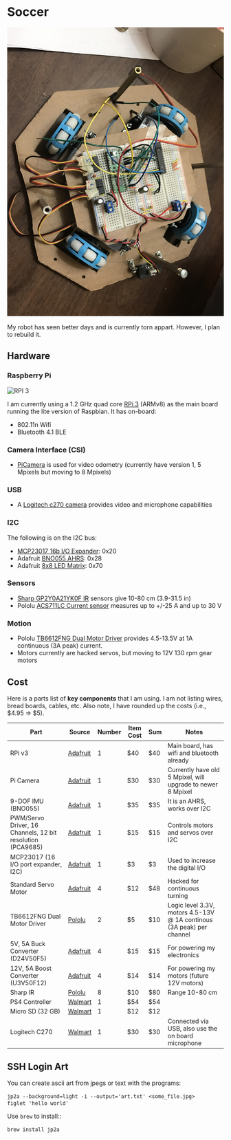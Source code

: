 # Soccer

![](pics/robot.JPG)

My robot has seen better days and is currently torn appart. However, I plan to rebuild
it.

## Hardware

### Raspberry Pi

![RPI 3](https://www.raspberrypi.org/wp-content/uploads/2016/02/Pi_3_Model_B.png)

I am currently using a 1.2 GHz quad core [RPi 3](https://www.adafruit.com/products/3055) (ARMv8) as the main board running the lite version of Raspbian. It has on-board:

* 802.11n Wifi 
* Bluetooth 4.1 BLE

### Camera Interface (CSI)

* [PiCamera](https://www.adafruit.com/products/3099) is used for video odometry (currently have version 1, 5 Mpixels but moving to 8 Mpixels)

### USB

* A [Logitech c270 camera](http://www.logitech.com/en-us/product/hd-webcam-c270) provides video and microphone capabilities

### I2C

The following is on the I2C bus:

* [MCP23017 16b I/O Expander](https://www.adafruit.com/products/732): 0x20
* Adafruit [BNO055 AHRS](https://www.adafruit.com/products/2472): 0x28
* Adafruit [8x8 LED Matrix](https://www.adafruit.com/products/1052): 0x70 

### Sensors

* [Sharp GP2Y0A21YK0F IR](https://www.adafruit.com/products/164) sensors give 10-80 cm (3.9-31.5 in)
* Pololu [ACS711LC Current sensor](https://www.pololu.com/product/2198) measures up to +/-25 A and up to 30 V

### Motion

* Pololu [TB6612FNG Dual Motor Driver](https://www.pololu.com/product/713) provides 4.5-13.5V at 1A continuous (3A peak) current.
* Motors currently are hacked servos, but moving to 12V 130 rpm gear motors

## Cost

Here is a parts list of **key components** that I am using. I am not listing wires, bread boards, cables, etc. Also note, I have rounded up the costs (i.e., $4.95 => $5).

| Part | Source | Number | Item Cost | Sum | Notes |
| ---  | ---    | ---    | ---       | --- | ---   |
| RPi v3    | [Adafruit](https://www.adafruit.com) | 1 | $40 | $40 | Main board, has wifi and bluetooth already |
| Pi Camera | [Adafruit](https://www.adafruit.com) | 1 | $30 | $30 | Currently have old 5 Mpixel, will upgrade to newer 8 Mpixel |
| 9-DOF IMU (BNO055) | [Adafruit](https://www.adafruit.com) | 1 | $35 | $35 | It is an AHRS, works over I2C |
| PWM/Servo Driver, 16 Channels, 12 bit resolution (PCA9685) | [Adafruit](https://www.adafruit.com) | 1 | $15 | $15 | Controls motors and servos over I2C |
| MCP23017 (16 I/O port expander, I2C) | [Adafruit](https://www.adafruit.com) | 1 | $3 | $3 | Used to increase the digital I/O |
| Standard Servo Motor | [Adafruit](https://www.adafruit.com) | 4 | $12 | $48 | Hacked for continuous turning |
| TB6612FNG Dual Motor Driver | [Pololu](https://www.pololu.com) | 2 | $5 | $10 | Logic level 3.3V, motors 4.5-13V @ 1A continous (3A peak) per channel |
| 5V, 5A Buck Converter (D24V50F5)  | [Adafruit](https://www.adafruit.com) | 4 | $15 | $15 | For powering my electronics |
| 12V, 5A Boost Converter (U3V50F12) | [Adafruit](https://www.adafruit.com) | 4 | $14 | $14 | For powering my motors (future 12V motors) |
| Sharp IR | [Pololu](https://www.pololu.com) | 8 | $10 | $80 | Range 10-80 cm |
| PS4 Controller   | [Walmart](http://www.walmart.com) | 1 | $54 | $54 | |
| Micro SD (32 GB) | [Walmart](http://www.walmart.com) | 1 | $12 | $12 | |
| Logitech C270 | [Walmart](http://www.walmart.com) | 1 | $30 | $30 | Connected via USB, also use the on board microphone |


## SSH Login Art

You can create ascii art from jpegs or text with the programs:

    jp2a --background=light -i --output='art.txt' <some_file.jpg>
    figlet 'hello world'

Use `brew` to install::

	brew install jp2a
